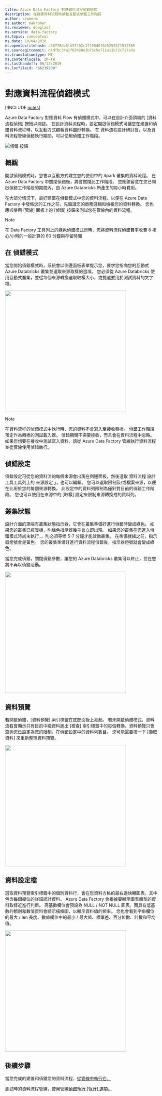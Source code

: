 ```yaml
---
title: Azure Data Factory 對應資料流程偵錯模式
description: 在建置資料流程時啟動互動式偵錯工作階段
author: kromerm
ms.author: makromer
ms.reviewer: douglasl
ms.service: data-factory
ms.topic: conceptual
ms.date: 10/04/2018
ms.openlocfilehash: a50778db5fd57202c17f05407045259371912586
ms.sourcegitcommit: d4dfbc34a1f03488e1b7bc5e711a11b72c717ada
ms.translationtype: MT
ms.contentlocale: zh-TW
ms.lasthandoff: 06/13/2019
ms.locfileid: "66239200"
---
```

# <a name="mapping-data-flow-debug-mode"></a>對應資料流程偵錯模式

[!INCLUDE [notes](../../includes/data-factory-data-flow-preview.md)]

Azure Data Factory 對應資料 Flow 有偵錯模式中，可以在設計介面頂端的 [資料流程偵錯] 按鈕以開啟。 在設計資料流程時，設定開啟偵錯模式可讓您在建置和偵錯資料流程時，以互動方式觀看資料圖形轉換。 在 資料流程設計研討會，以及資料流程管線偵錯執行期間，可以使用偵錯工作階段。

![偵錯 按鈕](media/data-flow/debugbutton.png "偵錯 按鈕")

## <a name="overview"></a>概觀
開啟偵錯模式時，您會以互動方式建立您的使用中的 Spark 叢集的資料流程。 在 Azure Data Factory 中關閉偵錯後，將會關閉此工作階段。 您應該留意在您已開啟偵錯工作階段的期間內，由 Azure Databricks 所產生的每小時費用。

在大部分情況下，最好建置在偵錯模式中您的資料流程，以便在 Azure Data Factory 中發佈您的工作之前，先驗證您的商務邏輯和檢視您的資料轉換。 您也應該使用 [管線] 面板上的 [偵錯] 按鈕來測試您在管線內的資料流程。

> [!NOTE]
> 在 Data Factory 工具列上的綠色偵錯模式燈時，您將資料流程偵錯費率收費 8 核心/小時的一般計算的 60 分鐘與存留時間 

## <a name="debug-mode-on"></a>在 偵錯模式
當您開始偵錯模式時，系統會以側邊面板表單提示您，要求您指向您的互動式 Azure Databricks 叢集並選取來源取樣的選項。 您必須從 Azure Databricks 使用互動式叢集，並從每個來源轉換選取取樣大小，或挑選要用於測試資料的文字檔。

<img src="media/data-flow/upload.png" width="400">

> [!NOTE]
>在資料流程的偵錯模式中執行時，您的資料不會寫入至接收轉換。 偵錯工作階段預定作為轉換的測試載入器。 偵錯期間不需要接收，而且會在資料流程中忽略。 如果您想要在接收中測試寫入資料，請從 Azure Data Factory 管線執行資料流程並從管線使用偵錯執行。

## <a name="debug-settings"></a>偵錯設定
偵錯設定可從您的資料流的每個來源會出現在側邊面板，然後選取 資料流程 設計工具工具列上的 來源設定 」，也可以編輯。 您可以選取限制及/或檔案來源，以便在此用於您的每個來源轉換。 此設定中的資料列限制為僅針對目前的偵錯工作階段。 您也可以使用在來源中的 [取樣] 設定來限制來源轉換成的資料列。

## <a name="cluster-status"></a>叢集狀態
設計介面的頂端有叢集狀態指示器，它會在叢集準備好進行偵錯時變成綠色。 如果您的叢集已經暖機，則綠色指示器幾乎會立即出現。 如果您的叢集在您進入偵錯模式時尚未執行，，則必須等候 5-7 分鐘才能啟動叢集。 在準備就緒之前，指示器燈號會是黃色。 您的叢集準備好進行資料流程偵錯後，指示器燈號就會變成綠色。

當您完成偵錯，關閉偵錯參數，讓您的 Azure Databricks 叢集可以終止，並在您將不再以偵錯活動。

<img src="media/data-flow/datapreview.png" width="400">

## <a name="data-preview"></a>資料預覽
若開啟偵錯，[資料預覽] 索引標籤在底部面板上亮起。 若未開啟偵錯模式，資料流程會顯示只有目前中繼資料進出 [檢查] 索引標籤中的每個轉換。資料預覽只會查詢您已設定為您的限制，在偵錯設定中的資料列數目。 您可能需要按一下 [擷取資料] 來重新整理資料預覽。

<img src="media/data-flow/stats.png" width="400">

## <a name="data-profiles"></a>資料設定檔
選取資料預覽索引標籤中的個別資料行，會在您資料方格的最右邊快顯圖表，其中包含每個欄位的詳細統計資料。 Azure Data Factory 會根據要顯示圖表類型的資料取樣近進行判斷。 高基數欄位會預設為 NULL / NOT NULL 圖表，而具有低基數的類別和數值資料會顯示橫條圖，以顯示資料值的頻率。 您也會看到字串欄位的最大 / len 長度、數值欄位中的最小 / 最大值、標準差、百分位數、計數和平均值。 

<img src="media/data-flow/chart.png" width="400">

## <a name="next-steps"></a>後續步驟

當您完成的建置和偵錯您的資料流程，[從管線中執行它。](control-flow-execute-data-flow-activity.md)

測試時的資料流程管線，使用管線[偵錯執行 [執行] 選項。](iterative-development-debugging.md)
